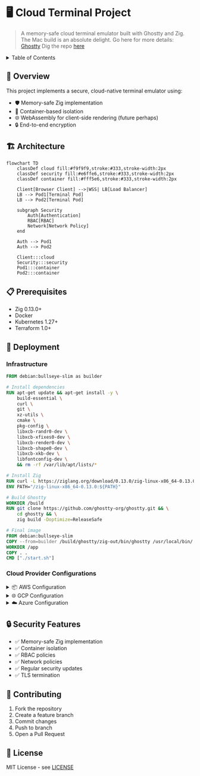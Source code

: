 # 🖥️ Cloud Terminal Project

> A memory-safe cloud terminal emulator built with Ghostty and Zig. The Mac build is an absolute delight.
> Go here for more details: [Ghostty](https://ghostty.org/) Dig the repo [here](https://github.com/ghostty-org/ghostty)

<details>
<summary>Table of Contents</summary>

- [Overview](#overview)
- [Architecture](#architecture)
- [Prerequisites](#prerequisites)
- [Deployment](#deployment)
  - [AWS](#aws)
  - [GCP](#gcp)
  - [Azure](#azure)
- [Security](#security)
- [Contributing](#contributing)
</details>

## 🎯 Overview

This project implements a secure, cloud-native terminal emulator using:
- 🛡️ Memory-safe Zig implementation
- 🐋 Container-based isolation
- 🌐 WebAssembly for client-side rendering (future perhaps)
- 🔒 End-to-end encryption 

## 🏗️ Architecture

```mermaid
flowchart TD
    classDef cloud fill:#f9f9f9,stroke:#333,stroke-width:2px
    classDef security fill:#e6ffe6,stroke:#333,stroke-width:2px
    classDef container fill:#fff5e6,stroke:#333,stroke-width:2px

    Client[Browser Client] -->|WSS| LB[Load Balancer]
    LB --> Pod1[Terminal Pod]
    LB --> Pod2[Terminal Pod]
    
    subgraph Security
        Auth[Authentication]
        RBAC[RBAC]
        Network[Network Policy]
    end

    Auth --> Pod1
    Auth --> Pod2

    Client:::cloud
    Security:::security
    Pod1:::container
    Pod2:::container
```

## 📋 Prerequisites

- Zig 0.13.0+
- Docker
- Kubernetes 1.27+
- Terraform 1.0+

## 🚀 Deployment

### Infrastructure

```dockerfile
FROM debian:bullseye-slim as builder

# Install dependencies
RUN apt-get update && apt-get install -y \
    build-essential \
    curl \
    git \
    xz-utils \
    cmake \
    pkg-config \
    libxcb-randr0-dev \
    libxcb-xfixes0-dev \
    libxcb-render0-dev \
    libxcb-shape0-dev \
    libxcb-xkb-dev \
    libfontconfig-dev \
    && rm -rf /var/lib/apt/lists/*

# Install Zig
RUN curl -L https://ziglang.org/download/0.13.0/zig-linux-x86_64-0.13.0.tar.xz | tar -xJ
ENV PATH="/zig-linux-x86_64-0.13.0:${PATH}"

# Build Ghostty
WORKDIR /build
RUN git clone https://github.com/ghostty-org/ghostty.git && \
    cd ghostty && \
    zig build -Doptimize=ReleaseSafe

# Final image
FROM debian:bullseye-slim
COPY --from=builder /build/ghostty/zig-out/bin/ghostty /usr/local/bin/
WORKDIR /app
COPY . .
CMD ["./start.sh"]
```

### Cloud Provider Configurations

<details>
<summary>📦 AWS Configuration</summary>

```hcl
provider "aws" {
  region = var.aws_region
}

module "vpc" {
  source = "terraform-aws-modules/vpc/aws"
  
  name = "terminal-vpc"
  cidr = "10.0.0.0/16"
  
  azs             = ["${var.aws_region}a", "${var.aws_region}b"]
  private_subnets = ["10.0.1.0/24", "10.0.2.0/24"]
  public_subnets  = ["10.0.101.0/24", "10.0.102.0/24"]
  
  enable_nat_gateway = true
}

module "eks" {
  source  = "terraform-aws-modules/eks/aws"
  version = "~> 19.0"
  
  cluster_name    = "terminal-cluster"
  cluster_version = "1.27"
  
  vpc_id     = module.vpc.vpc_id
  subnet_ids = module.vpc.private_subnets
  
  eks_managed_node_groups = {
    terminal = {
      min_size     = 1
      max_size     = 10
      desired_size = 2
      instance_types = ["t3.medium"]
    }
  }
}
```
</details>

<details>
<summary>🌐 GCP Configuration</summary>

```hcl
provider "google" {
  project = var.project_id
  region  = var.region
}

resource "google_service_account" "gke_sa" {
  account_id   = "gke-service-account"
  display_name = "GKE Service Account"
}

resource "google_container_cluster" "primary" {
  name     = "terminal-cluster"
  location = var.region
  
  initial_node_count = 1
  
  workload_identity_config {
    workload_pool = "${var.project_id}.svc.id.goog"
  }

  node_config {
    machine_type = "e2-medium"
    
    workload_metadata_config {
      mode = "GKE_METADATA"
    }

    service_account = google_service_account.gke_sa.email
  }
}

resource "google_project_iam_binding" "gke_sa_binding" {
  project = var.project_id
  role    = "roles/container.developer"
  members = ["serviceAccount:${google_service_account.gke_sa.email}"]
}

resource "google_service_account_iam_binding" "workload_identity_binding" {
  service_account_id = google_service_account.gke_sa.name
  role               = "roles/iam.workloadIdentityUser"
  members = [
    "serviceAccount:${var.project_id}.svc.id.goog[default/default]"
  ]
}

resource "google_project_iam_binding" "registry_binding" {
  project = var.project_id
  role    = "roles/storage.objectViewer"
  members = ["serviceAccount:${google_service_account.gke_sa.email}"]
}
```
</details>

<details>
<summary>☁️ Azure Configuration</summary>

```hcl
provider "azurerm" {
  features {}
}

resource "azurerm_resource_group" "terminal" {
  name     = "terminal-resources"
  location = var.location
}

resource "azurerm_kubernetes_cluster" "terminal" {
  name                = "terminal-aks"
  location            = azurerm_resource_group.terminal.location
  resource_group_name = azurerm_resource_group.terminal.name
  dns_prefix          = "terminal"

  default_node_pool {
    name       = "default"
    node_count = 2
    vm_size    = "Standard_D2_v2"
  }

  identity {
    type = "SystemAssigned"
  }
}
```
</details>

## 🔒 Security Features

- ✅ Memory-safe Zig implementation
- ✅ Container isolation
- ✅ RBAC policies
- ✅ Network policies
- ✅ Regular security updates
- ✅ TLS termination

## 🤝 Contributing

1. Fork the repository
2. Create a feature branch
3. Commit changes
4. Push to branch
5. Open a Pull Request

## 📄 License

MIT License - see [LICENSE](LICENSE)

